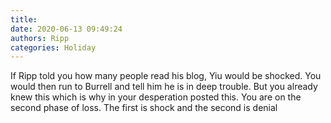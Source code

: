 ```yaml
---
title: 
date: 2020-06-13 09:49:24
authors: Ripp
categories: Holiday
---
```


 If Ripp told you how many people read his blog, Yiu would be shocked.    You would then run to Burrell and tell him he is in deep trouble.   But you already knew this which is why in your desperation posted this.   You are on the second phase of loss.  The first is shock and the second is denial